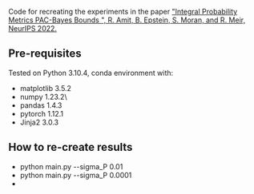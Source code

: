 
Code for recreating the experiments in the paper ["Integral Probability Metrics PAC-Bayes Bounds ", R. Amit, B. Epstein, S. Moran, and R. Meir, NeurIPS 2022.](https://arxiv.org/abs/2207.00614)

## Pre-requisites
Tested on Python 3.10.4, conda environment with:
* matplotlib 3.5.2
* numpy 1.23.2\
* pandas 1.4.3
* pytorch 1.12.1
* Jinja2 3.0.3
 

## How to re-create results
* python main.py --sigma_P 0.01
* python main.py --sigma_P 0.0001
* 